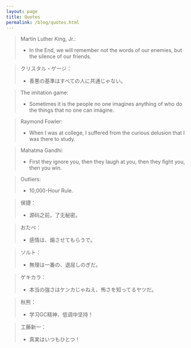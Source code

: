 ```yaml
---
layout: page
title: Quotes
permalink: /blog/quotes.html
---
```


> Martin Luther King, Jr.:<br>
> * In the End, we will remember not the words of our enemies, but the silence of our friends.

> クリスタル・ゲージ：<br>
> * 善悪の基準はすべての人に共通じゃない。

> The imitation game:<br>
> * Sometimes it is the people no one imagines anything of who do the things that no one can imagine.

> Raymond Fowler:<br>
> * When I was at college, I suffered from the curious delusion that I was there to study.

> Mahatma Gandhi:<br>
> * First they ignore you, then they laugh at you, then they fight you, then you win.

> Outliers:<br>
> * 10,000-Hour Rule.

> 侯捷：<br>
> * 源码之前，了无秘密。

> おたべ：<br>
> * 感情は、煽させてもらうで。

> ソルト：<br>
> * 無理は一番の、退屈しのぎだ。

> ゲキカラ：<br>
> * 本当の強さはケンカじゃねえ、怖さを知ってるヤツだ。

> 秋熊：<br>
> * 学习GC精神，低调中坚持！

> 工藤新一：<br>
> * 真実はいつもひとつ！
